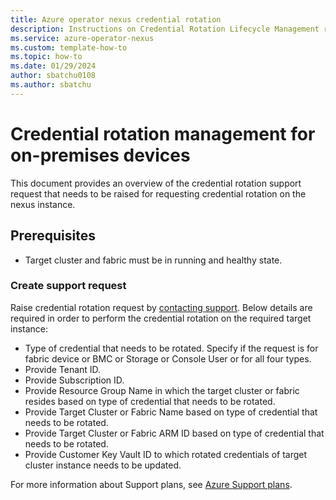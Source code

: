 ```yaml
---
title: Azure operator nexus credential rotation
description: Instructions on Credential Rotation Lifecycle Management requests.
ms.service: azure-operator-nexus
ms.custom: template-how-to
ms.topic: how-to
ms.date: 01/29/2024
author: sbatchu0108
ms.author: sbatchu
---
```


# Credential rotation management for on-premises devices

This document provides an overview of the credential rotation support request that needs to be raised for requesting credential rotation on the nexus instance.

## Prerequisites

- Target cluster and fabric must be in running and healthy state.

### Create support request

Raise credential rotation request by [contacting support](https://portal.azure.com/?#blade/Microsoft_Azure_Support/HelpAndSupportBlade). Below details are required in order to perform the credential rotation on the required target instance:
  - Type of credential that needs to be rotated. Specify if the request is for fabric device or BMC or Storage or Console User or for all four types.
  - Provide Tenant ID.
  - Provide Subscription ID.
  - Provide Resource Group Name in which the target cluster or fabric resides based on type of credential that needs to be rotated.
  - Provide Target Cluster or Fabric Name based on type of credential that needs to be rotated.
  - Provide Target Cluster or Fabric ARM ID based on type of credential that needs to be rotated.
  - Provide Customer Key Vault ID to which rotated credentials of target cluster instance needs to be updated.

For more information about Support plans, see [Azure Support plans](https://azure.microsoft.com/support/plans/response/).